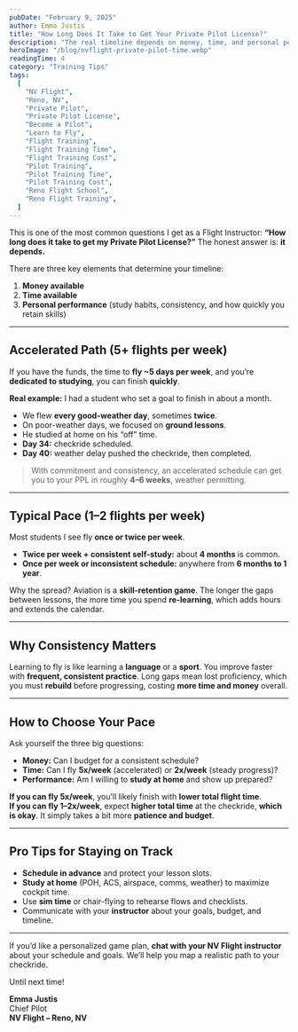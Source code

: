 ```yaml
---
pubDate: "February 9, 2025"
author: Emma Justis
title: "How Long Does It Take to Get Your Private Pilot License?"
description: "The real timeline depends on money, time, and personal performance. Here’s how different training schedules, from accelerated to once-a-week, affect how quickly you can earn your PPL with NV Flight in Reno, NV."
heroImage: "/blog/nvflight-private-pilot-time.webp"
readingTime: 4
category: "Training Tips"
tags:
  [
    "NV Flight",
    "Reno, NV",
    "Private Pilot",
    "Private Pilot License",
    "Become a Pilot",
    "Learn to Fly",
    "Flight Training",
    "Flight Training Time",
    "Flight Training Cost",
    "Pilot Training",
    "Pilot Training Time",
    "Pilot Training Cost",
    "Reno Flight School",
    "Reno Flight Training",
  ]
---
```


This is one of the most common questions I get as a Flight Instructor: **“How long does it take to get my Private Pilot License?”** The honest answer is: **it depends.**

There are three key elements that determine your timeline:

1. **Money available**  
2. **Time available**  
3. **Personal performance** (study habits, consistency, and how quickly you retain skills)

---

## Accelerated Path (5+ flights per week)

If you have the funds, the time to **fly ~5 days per week**, and you’re **dedicated to studying**, you can finish **quickly**.

**Real example:** I had a student who set a goal to finish in about a month.  
- We flew **every good-weather day**, sometimes **twice**.  
- On poor-weather days, we focused on **ground lessons**.  
- He studied at home on his “off” time.  
- **Day 34:** checkride scheduled.  
- **Day 40:** weather delay pushed the checkride, then completed.

> With commitment and consistency, an accelerated schedule can get you to your PPL in roughly **4–6 weeks**, weather permitting.

---

## Typical Pace (1–2 flights per week)

Most students I see fly **once or twice per week**.

- **Twice per week + consistent self-study:** about **4 months** is common.  
- **Once per week or inconsistent schedule:** anywhere from **6 months to 1 year**.

Why the spread? Aviation is a **skill-retention game**. The longer the gaps between lessons, the more time you spend **re-learning**, which adds hours and extends the calendar.

---

## Why Consistency Matters

Learning to fly is like learning a **language** or a **sport**. You improve faster with **frequent, consistent practice**. Long gaps mean lost proficiency, which you must **rebuild** before progressing, costing **more time and money** overall.

---

## How to Choose Your Pace

Ask yourself the three big questions:

- **Money:** Can I budget for a consistent schedule?  
- **Time:** Can I fly **5x/week** (accelerated) or **2x/week** (steady progress)?  
- **Performance:** Am I willing to **study at home** and show up prepared?

**If you can fly 5x/week**, you’ll likely finish with **lower total flight time**.  
**If you can fly 1–2x/week**, expect **higher total time** at the checkride, **which is okay**. It simply takes a bit more **patience and budget**.

---

## Pro Tips for Staying on Track

- **Schedule in advance** and protect your lesson slots.  
- **Study at home** (POH, ACS, airspace, comms, weather) to maximize cockpit time.  
- Use **sim time** or chair-flying to rehearse flows and checklists.  
- Communicate with your **instructor** about your goals, budget, and timeline.

---

If you’d like a personalized game plan, **chat with your NV Flight instructor** about your schedule and goals. We’ll help you map a realistic path to your checkride.

Until next time!

**Emma Justis**  
Chief Pilot  
**NV Flight – Reno, NV**
